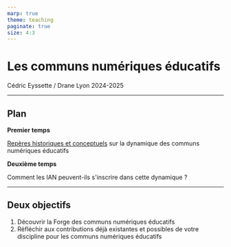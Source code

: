 ```yaml
---
marp: true
theme: teaching
paginate: true
size: 4:3
---
```


<!-- _class: titre -->

# Les communs numériques éducatifs
Cédric Eyssette / Drane Lyon
2024-2025


---
<!-- _class:  -->

## Plan

**Premier temps**

[Repères historiques et conceptuels](https://eyssette.forge.apps.education.fr/2024/slides/drane/communs-numeriques.html#1) sur la dynamique des communs numériques éducatifs


**Deuxième temps**

Comment les IAN peuvent-ils s'inscrire dans cette dynamique ?



---
<!-- _class:  -->
## Deux objectifs

1) Découvrir la Forge des communs numériques éducatifs
2) Réfléchir aux contributions déjà existantes et possibles de votre discipline pour les communs numériques éducatifs

